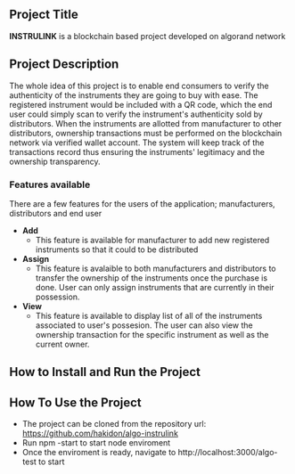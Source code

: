 ## Project Title
**INSTRULINK** is a blockchain based project developed on algorand network

## Project Description
The whole idea of this project is to enable end consumers to verify the authenticity of the instruments they are going to buy with ease. The registered instrument would be included with a QR code, which the end user could simply scan to verify the instrument's authenticity sold by distributors. When the instruments are allotted from manufacturer to other distributors, ownership transactions must be performed on the blockchain network via verified wallet account. The system will keep track of the transactions record thus ensuring the instruments' legitimacy and the ownership transparency. 

### Features available 
There are a few features for the users of the application; manufacturers, distributors and end user
+ **Add**
  - This feature is available for manufacturer to add new registered instruments so that it could to be distributed
+ **Assign** 
  - This feature is avalaible to both manufacturers and distributors to transfer the ownership of the instruments once the purchase is done. User can only assign instruments that are currently in their possession.
+ **View** 
  - This feature is available to display list of all of the instruments associated to user's possesion. The user can also view the ownership transaction for the specific instrument as well as the current owner.

## How to Install and Run the Project
## How To Use the Project
- The project can be cloned from the repository url: https://github.com/hakidon/algo-instrulink
- Run npm -start to start node enviroment
- Once the enviroment is ready, navigate to http://localhost:3000/algo-test to start
